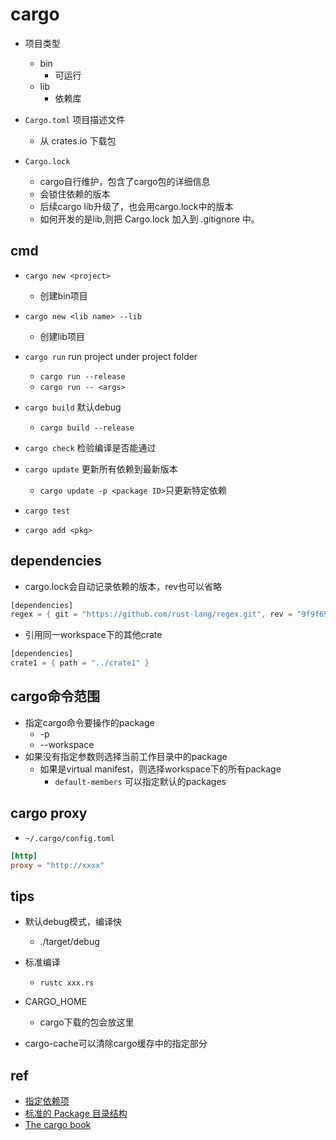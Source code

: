 # cargo

+ 项目类型
    + bin
        + 可运行
    + lib
        + 依赖库

+ `Cargo.toml` 项目描述文件
    + 从 crates.io 下载包

+ `Cargo.lock` 
    + cargo自行维护，包含了cargo包的详细信息
    + 会锁住依赖的版本
    + 后续cargo lib升级了，也会用cargo.lock中的版本
    + 如何开发的是lib,则把 Cargo.lock 加入到 .gitignore 中。

## cmd
+ `cargo new <project>` 
    + 创建bin项目

+ `cargo new <lib name> --lib`
    + 创建lib项目

+ `cargo run` run project under project folder
    + `cargo run --release`
    + `cargo run -- <args>`

+ `cargo build` 默认debug
    + `cargo build --release`

+ `cargo check` 检验编译是否能通过

+  `cargo update` 更新所有依赖到最新版本
    + `cargo update -p <package ID>`只更新特定依赖

+ `cargo test`

+ `cargo add <pkg>`

## dependencies

+ cargo.lock会自动记录依赖的版本，rev也可以省略
```rust
[dependencies]
regex = { git = "https://github.com/rust-lang/regex.git", rev = "9f9f693" }
```

+ 引用同一workspace下的其他crate
```rust
[dependencies]
crate1 = { path = "../crate1" }
```

## cargo命令范围
+ 指定cargo命令要操作的package
    + -p
    + --workspace
+ 如果没有指定参数则选择当前工作目录中的package
    + 如果是virtual manifest，则选择workspace下的所有package
        + `default-members` 可以指定默认的packages


## cargo proxy
+ `~/.cargo/config.toml`
```toml
[http]
proxy = "http://xxxx"
```

## tips
+ 默认debug模式，编译快
    + ./target/debug

+ 标准编译
    + `rustc xxx.rs`

+ CARGO_HOME 
    + cargo下载的包会放这里

+  cargo-cache可以清除cargo缓存中的指定部分

## ref
+ [指定依赖项](https://course.rs/cargo/reference/specify-deps.html)
+ [标准的 Package 目录结构](https://course.rs/cargo/guide/package-layout.html)
+ [The cargo book](https://doc.rust-lang.org/cargo/reference/specifying-dependencies.html)